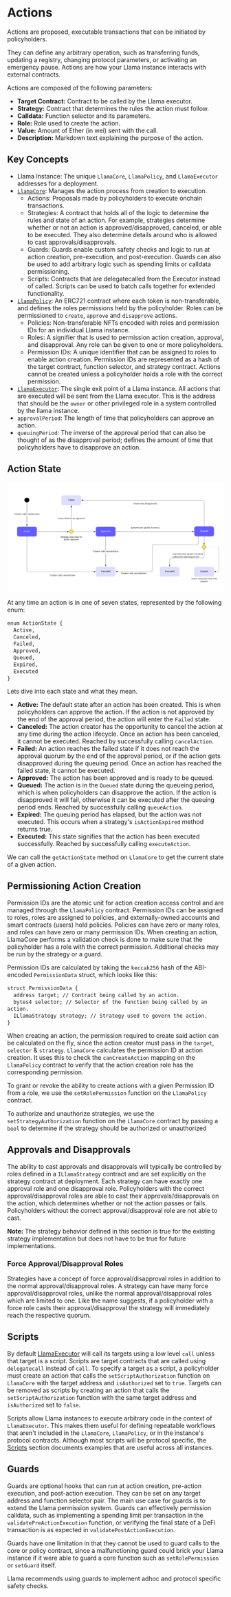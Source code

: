 # Actions

Actions are proposed, executable transactions that can be initiated by policyholders.

They can define any arbitrary operation, such as transferring funds, updating a registry, changing protocol parameters, or activating an emergency pause. Actions are how your Llama instance interacts with external contracts.

Actions are composed of the following parameters:
- **Target Contract:** Contract to be called by the Llama executor.
- **Strategy:** Contract that determines the rules the action must follow.
- **Calldata:** Function selector and its parameters.
- **Role:** Role used to create the action.
- **Value:** Amount of Ether (in wei) sent with the call.
- **Description:** Markdown text explaining the purpose of the action.

## Key Concepts

- Llama Instance: The unique `LlamaCore`, `LlamaPolicy`, and `LlamaExecutor` addresses for a deployment.
- [`LlamaCore`](https://github.com/llamaxyz/llama/blob/main/src/LlamaCore.sol): Manages the action process from creation to execution.
  - Actions: Proposals made by policyholders to execute onchain transactions.
  - Strategies: A contract that holds all of the logic to determine the rules and state of an action. For example, strategies determine whether or not an action is approved/disapproved, canceled, or able to be executed. They also determine details around who is allowed to cast approvals/disapprovals.
  - Guards: Guards enable custom safety checks and logic to run at action creation, pre-execution, and post-execution. Guards can also be used to add arbitrary logic such as spending limits or calldata permissioning.
  - Scripts: Contracts that are delegatecalled from the Executor instead of called. Scripts can be used to batch calls together for extended functionality.
- [`LlamaPolicy`](https://github.com/llamaxyz/llama/blob/main/src/LlamaPolicy.sol): An ERC721 contract where each token is non-transferable, and defines the roles permissions held by the policyholder. Roles can be permissioned to `create`, `approve` and `disapprove` actions.
  - Policies: Non-transferable NFTs encoded with roles and permission IDs for an individual Llama instance.
  - Roles: A signifier that is used to permission action creation, approval, and disapproval. Any role can be given to one or more policyholders.
  - Permission IDs: A unique identifier that can be assigned to roles to enable action creation. Permission IDs are represented as a hash of the target contract, function selector, and strategy contract. Actions cannot be created unless a policyholder holds a role with the correct permission.
- [`LlamaExecutor`](https://github.com/llamaxyz/llama/blob/main/src/LlamaExecutor.sol): The single exit point of a Llama instance. All actions that are executed will be sent from the Llama executor. This is the address that should be the `owner` or other privileged role in a system controlled by the llama instance.
- `approvalPeriod`: The length of time that policyholders can approve an action.
- `queuingPeriod`: The inverse of the approval period that can also be thought of as the disapproval period; defines the amount of time that policyholders have to disapprove an action.

## Action State

![Action State Diagram](https://github.com/llamaxyz/llama/blob/main/diagrams/llama-action-state-machine.png)

At any time an action is in one of seven states, represented by the following enum:

```solidity
enum ActionState {
  Active,
  Canceled,
  Failed,
  Approved,
  Queued,
  Expired,
  Executed
}
```

Lets dive into each state and what they mean.

- **Active:** The default state after an action has been created. This is when policyholders can approve the action. If the action is not approved by the end of the approval period, the action will enter the `Failed` state.
- **Canceled:** The action creator has the opportunity to cancel the action at any time during the action lifecycle. Once an action has been canceled, it cannot be executed. Reached by successfully calling `cancelAction`.
- **Failed:** An action reaches the failed state if it does not reach the approval quorum by the end of the approval period, or if the action gets disapproved during the queuing period. Once an action has reached the failed state, it cannot be executed.
- **Approved:** The action has been approved and is ready to be queued.
- **Queued:** The action is in the `Queued` state during the queueing period, which is when policyholders can disapprove the action. If the action is disapproved it will fail, otherwise it can be executed after the queuing period ends. Reached by successfully calling `queueAction`.
- **Expired:** The queuing period has elapsed, but the action was not executed. This occurs when a strategy's `isActionExpired` method returns true.
- **Executed:** This state signifies that the action has been executed successfully. Reached by successfully calling `executeAction`.

We can call the `getActionState` method on `LlamaCore` to get the current state of a given action.

## Permissioning Action Creation

Permission IDs are the atomic unit for action creation access control and are managed through the `LlamaPolicy` contract.
Permission IDs can be assigned to roles, roles are assigned to policies, and externally-owned accounts and smart contracts (users) hold policies.
Policies can have zero or many roles, and roles can have zero or many permission IDs.
When creating an action, LlamaCore performs a validation check is done to make sure that the policyholder has a role with the correct permission.
Additional checks may be run by the strategy or a guard.

Permission IDs are calculated by taking the `keccak256` hash of the ABI-encoded `PermissionData` struct, which looks like this:

```solidity
struct PermissionData {
  address target; // Contract being called by an action.
  bytes4 selector; // Selector of the function being called by an action.
  ILlamaStrategy strategy; // Strategy used to govern the action.
}
```

When creating an action, the permission required to create said action can be calculated on the fly, since the action creator must pass in the `target`, `selector` & `strategy`.
`LlamaCore` calculates the permission ID at action creation.
It uses this to check the `canCreateAction` mapping on the `LlamaPolicy` contract to verify that the action creation role has the corresponding permission.

To grant or revoke the ability to create actions with a given Permission ID from a role, we use the `setRolePermission` function on the `LlamaPolicy` contract.

To authorize and unauthorize strategies, we use the `setStrategyAuthorization` function on the `LlamaCore` contract by passing a `bool` to determine if the strategy should be authorized or unauthorized

## Approvals and Disapprovals

The ability to cast approvals and disapprovals will typically be controlled by roles defined in a `ILlamaStrategy` contract and are set explicitly on the strategy contract at deployment.
Each strategy can have exactly one approval role and one disapproval role.
Policyholders with the correct approval/disapproval roles are able to cast their approvals/disapprovals on the action, which determines whether or not the action passes or fails.
Policyholders without the correct approval/disapproval role are not able to cast.

**Note:** The strategy behavior defined in this section is true for the existing strategy implementation but does not have to be true for future implementations.

### Force Approval/Disapproval Roles

Strategies have a concept of force approval/disapproval roles in addition to the normal approval/disapproval roles.
A strategy can have many force approval/disapproval roles, unlike the normal approval/disapproval roles which are limited to one.
Like the name suggests, if a policyholder with a force role casts their approval/disapproval the strategy will immediately reach the respective quorum.

## Scripts

By default [LlamaExecutor](https://github.com/llamaxyz/llama/blob/main/src/LlamaExecutor.sol) will call its targets using a low level `call` unless that target is a script.
Scripts are target contracts that are called using `delegatecall` instead of `call`.
To specify a target as a script, a policyholder must create an action that calls the `setScriptAuthorization` function on `LlamaCore` with the target address and `isAuthorized` set to `true`.
Targets can be removed as scripts by creating an action that calls the `setScriptAuthorization` function with the same target address and `isAuthorized` set to `false`.

Scripts allow Llama instances to execute arbitrary code in the context of `LlamaExecutor`.
This makes them useful for defining repeatable workflows that aren't included in the `LlamaCore`, `LlamaPolicy`, or in the instance's protocol contracts.
Although most scripts will be protocol specific, the [Scripts](https://github.com/llamaxyz/llama/blob/main/docs/scripts.md) section documents examples that are useful across all instances.

## Guards

Guards are optional hooks that can run at action creation, pre-action execution, and post-action execution.
They can be set on any target address and function selector pair.
The main use case for guards is to extend the Llama permission system.
Guards can effectively permission calldata, such as implementing a spending limit per transaction in the `validatePreActionExecution` function, or verifying the final state of a DeFi transaction is as expected in `validatePostActionExecution`.

Guards have one limitation in that they cannot be used to guard calls to the core or policy contract, since a malfunctioning guard could brick your Llama instance if it were able to guard a core function such as `setRolePermission` or `setGuard` itself.

Llama recommends using guards to implement adhoc and protocol specific safety checks.
